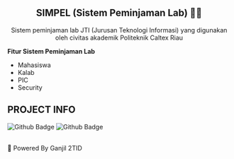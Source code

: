 <div align='center'>
  
## SIMPEL (Sistem Peminjaman Lab) 👨‍💻
<p>Sistem peminjaman lab JTI (Jurusan Teknologi Informasi) yang digunakan oleh civitas akademik Politeknik Caltex Riau</p>
</div>
<div font-size="20px"><b>Fitur Sistem Peminjaman Lab</b></div>
<ul>
<li> Mahasiswa </li>
<li> Kalab  </li>
<li> PIC </li>
<li> Security </li>
</ul>

## PROJECT INFO
 ![Github Badge](https://img.shields.io/github/contributors/FannyLim001/SIMPEL_Ganjil?style=flat-square)
 ![Github Badge](https://img.shields.io/bitbucket/issues-raw/FannyLim001/SIMPEL_Ganjil?style=flat-square)
<br>
<br>
<div font-size="20px">🤖 Powered By Ganjil 2TID</div>
